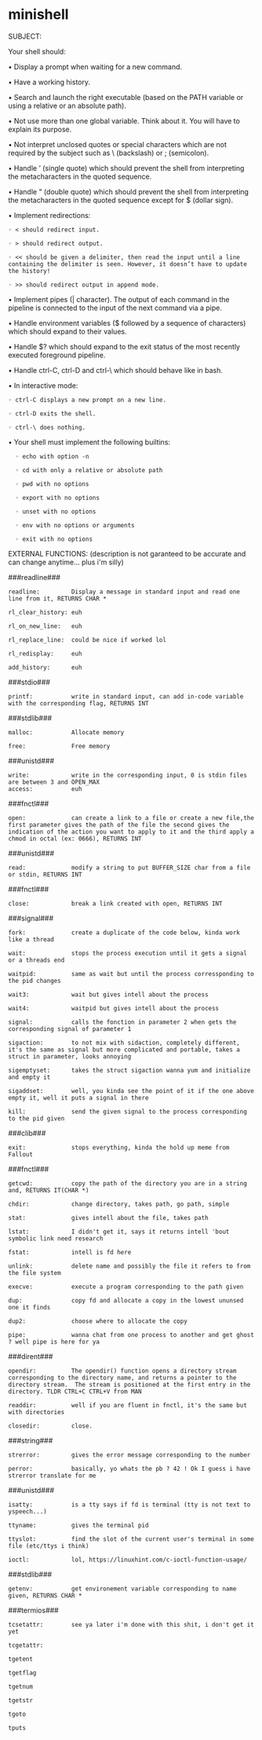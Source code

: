 # minishell

SUBJECT:

Your shell should:

• Display a prompt when waiting for a new command.

• Have a working history.

• Search and launch the right executable (based on the PATH variable or using a relative or an absolute path).

• Not use more than one global variable. Think about it. You will have to explain its purpose.

• Not interpret unclosed quotes or special characters which are not required by the subject such as \ (backslash) or ; (semicolon).

• Handle ’ (single quote) which should prevent the shell from interpreting the metacharacters in the quoted sequence.

• Handle " (double quote) which should prevent the shell from interpreting the metacharacters in the quoted sequence except for $ (dollar sign).

• Implement redirections:

	◦ < should redirect input.
  
	◦ > should redirect output.
  
	◦ << should be given a delimiter, then read the input until a line containing the delimiter is seen. However, it doesn’t have to update the history!
  
	◦ >> should redirect output in append mode.
  
• Implement pipes (| character). The output of each command in the pipeline is connected to the input of the next command via a pipe.

• Handle environment variables ($ followed by a sequence of characters) which should expand to their values.

• Handle $? which should expand to the exit status of the most recently executed foreground pipeline.

• Handle ctrl-C, ctrl-D and ctrl-\ which should behave like in bash.

• In interactive mode:

	◦ ctrl-C displays a new prompt on a new line.
  
  	◦ ctrl-D exits the shell.
  
	◦ ctrl-\ does nothing.
  
• Your shell must implement the following builtins:

	  ◦ echo with option -n
  
	  ◦ cd with only a relative or absolute path
  
	  ◦ pwd with no options
  
	  ◦ export with no options
  
	  ◦ unset with no options
  
	  ◦ env with no options or arguments
  
  	  ◦ exit with no options
  

EXTERNAL FUNCTIONS: (description is not garanteed to be accurate and can change anytime... plus i'm silly)

###readline###

	readline:         Display a message in standard input and read one line from it, RETURNS CHAR *

	rl_clear_history: euh

	rl_on_new_line:   euh

	rl_replace_line:  could be nice if worked lol

	rl_redisplay:     euh

	add_history:      euh



###stdio###


	printf:           write in standard input, can add in-code variable with the corresponding flag, RETURNS INT


###stdlib###


	malloc:           Allocate memory

	free:             Free memory


###unistd###


	write:            write in the corresponding input, 0 is stdin files are between 3 and OPEN_MAX
	access:           euh


###fnctl###


	open:             can create a link to a file or create a new file,the first parameter gives the path of the file the second gives the indication of the action you want to apply to it and the third apply a chmod in octal (ex: 0666), RETURNS INT
                  
                  
###unistd###


	read:             modify a string to put BUFFER_SIZE char from a file or stdin, RETURNS INT


###fnctl###


	close:            break a link created with open, RETURNS INT


###signal###


	fork:             create a duplicate of the code below, kinda work like a thread

	wait:             stops the process execution until it gets a signal or a threads end

	waitpid:          same as wait but until the process corressponding to the pid changes
	
	wait3:            wait but gives intell about the process

	wait4:            waitpid but gives intell about the process

	signal:           calls the fonction in parameter 2 when gets the corresponding signal of parameter 1

	sigaction:        to not mix with sidaction, completely different, it's the same as signal but more complicated and portable, takes a struct in parameter, looks annoying

	sigemptyset:      takes the struct sigaction wanna yum and initialize and empty it

	sigaddset:        well, you kinda see the point of it if the one above empty it, well it puts a signal in there

	kill:             send the given signal to the process corresponding to the pid given


###clib###


	exit:             stops everything, kinda the hold up meme from Fallout


###fnctl###


	getcwd:           copy the path of the directory you are in a string and, RETURNS IT(CHAR *)

	chdir:            change directory, takes path, go path, simple

	stat:             gives intell about the file, takes path

	lstat:            I didn't get it, says it returns intell 'bout symbolic link need research

	fstat:            intell is fd here

	unlink:           delete name and possibly the file it refers to from the file system

	execve:           execute a program corresponding to the path given

	dup:              copy fd and allocate a copy in the lowest ununsed one it finds

	dup2:             choose where to allocate the copy

	pipe:             wanna chat from one process to another and get ghost ? well pipe is here for ya


###dirent###


	opendir:          The opendir() function opens a directory stream corresponding to the directory name, and returns a pointer to the directory stream.  The stream is positioned at the first entry in the directory. TLDR CTRL+C CTRL+V from MAN

	readdir:          well if you are fluent in fnctl, it's the same but with directories

	closedir:         close.


###string###


	strerror:         gives the error message corresponding to the number

	perror:           basically, yo whats the pb ? 42 ! Ok I guess i have strerror translate for me


###unistd###


	isatty:           is a tty says if fd is terminal (tty is not text to yspeech...)

	ttyname:          gives the terminal pid 

	ttyslot:          find the slot of the current user's terminal in some file (etc/ttys i think)

	ioctl:            lol, https://linuxhint.com/c-ioctl-function-usage/


###stdlib###


	getenv:           get environement variable corresponding to name given, RETURNS CHAR *


###termios###


	tcsetattr:        see ya later i'm done with this shit, i don't get it yet     

	tcgetattr:        

	tgetent

	tgetflag

	tgetnum

	tgetstr

	tgoto

	tputs

